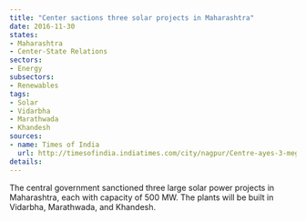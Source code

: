 ```yaml
---
title: "Center sactions three solar projects in Maharashtra"
date: 2016-11-30
states:
- Maharashtra
- Center-State Relations
sectors:
- Energy
subsectors:
- Renewables
tags:
- Solar
- Vidarbha
- Marathwada
- Khandesh
sources:
- name: Times of India
  url: http://timesofindia.indiatimes.com/city/nagpur/Centre-ayes-3-mega-solar-plants-in-state/articleshow/55627800.cms
details:
---
```


The central government sanctioned three large solar power projects in Maharashtra, each with capacity of 500 MW. The plants will be built in Vidarbha, Marathwada, and Khandesh.
